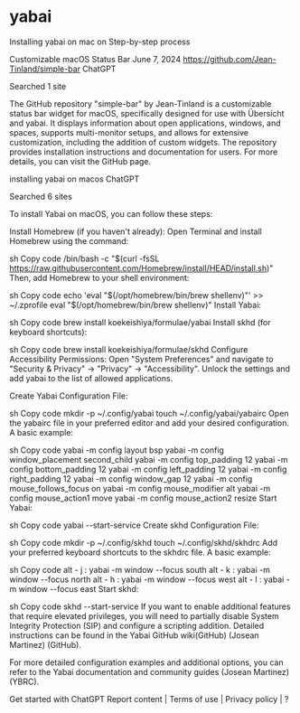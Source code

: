 # yabai
Installing yabai on mac on Step-by-step process 


Customizable macOS Status Bar
June 7, 2024
https://github.com/Jean-Tinland/simple-bar
ChatGPT

Searched 1 site

The GitHub repository "simple-bar" by Jean-Tinland is a customizable status bar widget for macOS, specifically designed for use with Übersicht and yabai. It displays information about open applications, windows, and spaces, supports multi-monitor setups, and allows for extensive customization, including the addition of custom widgets. The repository provides installation instructions and documentation for users. For more details, you can visit the GitHub page.

installing yabai on macos
ChatGPT

Searched 6 sites

To install Yabai on macOS, you can follow these steps:

Install Homebrew (if you haven't already):
Open Terminal and install Homebrew using the command:

sh
Copy code
/bin/bash -c "$(curl -fsSL https://raw.githubusercontent.com/Homebrew/install/HEAD/install.sh)"
Then, add Homebrew to your shell environment:

sh
Copy code
echo 'eval "$(/opt/homebrew/bin/brew shellenv)"' >> ~/.zprofile
eval "$(/opt/homebrew/bin/brew shellenv)"
Install Yabai:

sh
Copy code
brew install koekeishiya/formulae/yabai
Install skhd (for keyboard shortcuts):

sh
Copy code
brew install koekeishiya/formulae/skhd
Configure Accessibility Permissions:
Open "System Preferences" and navigate to "Security & Privacy" -> "Privacy" -> "Accessibility". Unlock the settings and add yabai to the list of allowed applications.

Create Yabai Configuration File:

sh
Copy code
mkdir -p ~/.config/yabai
touch ~/.config/yabai/yabairc
Open the yabairc file in your preferred editor and add your desired configuration. A basic example:

sh
Copy code
yabai -m config layout bsp
yabai -m config window_placement second_child
yabai -m config top_padding 12
yabai -m config bottom_padding 12
yabai -m config left_padding 12
yabai -m config right_padding 12
yabai -m config window_gap 12
yabai -m config mouse_follows_focus on
yabai -m config mouse_modifier alt
yabai -m config mouse_action1 move
yabai -m config mouse_action2 resize
Start Yabai:

sh
Copy code
yabai --start-service
Create skhd Configuration File:

sh
Copy code
mkdir -p ~/.config/skhd
touch ~/.config/skhd/skhdrc
Add your preferred keyboard shortcuts to the skhdrc file. A basic example:

sh
Copy code
alt - j : yabai -m window --focus south
alt - k : yabai -m window --focus north
alt - h : yabai -m window --focus west
alt - l : yabai -m window --focus east
Start skhd:

sh
Copy code
skhd --start-service
If you want to enable additional features that require elevated privileges, you will need to partially disable System Integrity Protection (SIP) and configure a scripting addition. Detailed instructions can be found in the Yabai GitHub wiki​ (GitHub)​​ (Josean Martinez)​​ (GitHub)​.

For more detailed configuration examples and additional options, you can refer to the Yabai documentation and community guides​ (Josean Martinez)​​ (YBRC)​.

Get started with ChatGPT
Report content
|
Terms of use
|
Privacy policy
|
?
